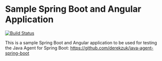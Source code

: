 # Sample Spring Boot and Angular Application
[![Build Status](https://travis-ci.org/derekzuk/sample-spring-boot-angular.svg?branch=master)](https://travis-ci.org/derekzuk/sample-spring-boot-angular)

This is a sample Spring Boot and Angular application to be used for testing the Java Agent for Spring Boot: https://github.com/derekzuk/java-agent-spring-boot
